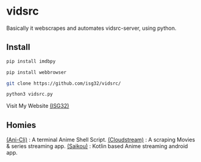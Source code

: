 # vidsrc
Basically it webscrapes and automates vidsrc-server, using python.

## Install

```sh
pip install imdbpy

pip install webbrowser

git clone https://github.com/isg32/vidsrc/

python3 vidsrc.py
```
Visit My Website [(ISG32)](isg32.github.io/Home)

## Homies

[(Ani-Cli)](https://github.com/pystardust/ani-cli) : A terminal Anime Shell Script.
[(Cloudstream)](https://github.com/recloudstream/cloudstream) : A scraping Movies & series streaming app.
[(Saikou)](https://github.com/saikou-app/saikou) : Kotlin based Anime streaming android app.
